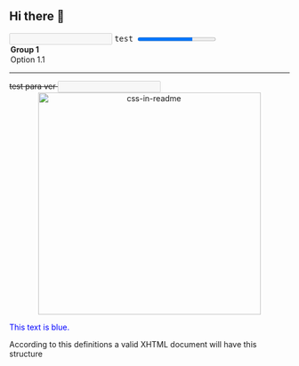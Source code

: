 ## Hi there 👋

<!--
**s1-cat/s1-cat** is a ✨ _special_ ✨ repository because its `README.md` (this file) appears on your GitHub profile.

Here are some ideas to get you started:

- 🔭 I’m currently working on ...
- 🌱 I’m currently learning ...
- 👯 I’m looking to collaborate on ...
- 🤔 I’m looking for help with ...
- 💬 Ask me about ...
- 📫 How to reach me: ...
- 😄 Pronouns: ...
- ⚡ Fun fact: ...
-->




<html>
   <head>
      <title>Valid XHTML document</title>
      
   </head>
   <html>  <input type="text" name="lastname" disabled="disabled" />	</html>
   <body>
      <tt>test </tt>
      <progress id="file" max="100" value="70">70%</progress>
       <optgroup label="Group 1">
    <option>Option 1.1</option>
          <hr color='#32a852' />
  </optgroup>
   <del> test para ver	</del>
    <input type="text" name="lastname" disabled="disabled" />

<div align="center">
    <img src="seraqroda.sgv" width="400" height="400" alt="css-in-readme">
</div>
<p style="color: blue;">This text is blue.</p>
       <p bgcolor='red'>According to this definitions a valid XHTML document will have this structure</p>
   </body>
</html>
